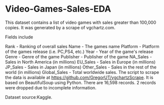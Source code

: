 # Video-Games-Sales-EDA

This dataset contains a list of video games with sales greater than 100,000 copies. It was generated by a scrape of vgchartz.com.

Fields include

Rank - Ranking of overall sales
Name - The games name
Platform - Platform of the games release (i.e. PC,PS4, etc.)
Year - Year of the game's release
Genre - Genre of the game
Publisher - Publisher of the game
NA_Sales - Sales in North America (in millions)
EU_Sales - Sales in Europe (in millions)
JP_Sales - Sales in Japan (in millions)
Other_Sales - Sales in the rest of the world (in millions)
Global_Sales - Total worldwide sales.
The script to scrape the data is available at https://github.com/GregorUT/vgchartzScrape. It is based on BeautifulSoup using Python. There are 16,598 records. 2 records were dropped due to incomplete information.


Dataset source:Kaggle.

